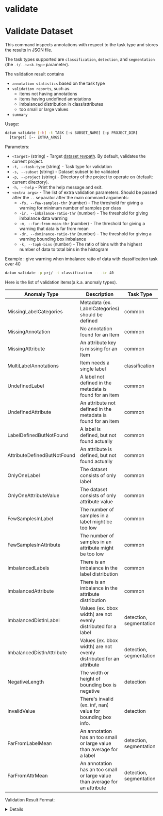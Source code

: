 # validate

# Validate Dataset

This command inspects annotations with respect to the task type
and stores the results in JSON file.

The task types supported are `classification`, `detection`, and
`segmentation` (the `-t/--task-type` parameter).

The validation result contains
- `annotation statistics` based on the task type
- `validation reports`, such as
  - items not having annotations
  - items having undefined annotations
  - imbalanced distribution in class/attributes
  - too small or large values
- `summary`

Usage:

``` bash
datum validate [-h] -t TASK [-s SUBSET_NAME] [-p PROJECT_DIR]
  [target] [-- EXTRA_ARGS]
```

Parameters:
- `<target>` (string) - Target
  [dataset revpath](/docs/user-manual/how_to_use_datumaro/#revpath).
  By default, validates the current project.
- `-t, --task-type` (string) - Task type for validation
- `-s, --subset` (string) - Dataset subset to be validated
- `-p, --project` (string) - Directory of the project to operate on
  (default: current directory).
- `-h, --help` - Print the help message and exit.
- `<extra args>` - The list of extra validation parameters. Should be passed
  after the `--` separator after the main command arguments:
  - `-fs, --few-samples-thr` (number) - The threshold for giving a warning
    for minimum number of samples per class
  - `-ir, --imbalance-ratio-thr` (number) - The threshold for giving
    imbalance data warning
  - `-m, --far-from-mean-thr` (number) - The threshold for giving
    a warning that data is far from mean
  - `-dr, --dominance-ratio-thr` (number) - The threshold for giving
    a warning bounding box imbalance
  - `-k, --topk-bins` (number) - The ratio of bins with the highest
    number of data to total bins in the histogram

Example : give warning when imbalance ratio of data with classification task
over 40

``` bash
datum validate -p prj/ -t classification -- -ir 40
```

Here is the list of validation items(a.k.a. anomaly types).

| Anomaly Type | Description | Task Type |
| ------------ | ----------- | --------- |
| MissingLabelCategories | Metadata (ex. LabelCategories) should be defined | common |
| MissingAnnotation | No annotation found for an Item | common |
| MissingAttribute  | An attribute key is missing for an Item | common |
| MultiLabelAnnotations | Item needs a single label | classification |
| UndefinedLabel     | A label not defined in the metadata is found for an item | common |
| UndefinedAttribute | An attribute not defined in the metadata is found for an item | common |
| LabelDefinedButNotFound     | A label is defined, but not found actually | common |
| AttributeDefinedButNotFound | An attribute is defined, but not found actually | common |
| OnlyOneLabel          | The dataset consists of only label | common |
| OnlyOneAttributeValue | The dataset consists of only attribute value | common |
| FewSamplesInLabel     | The number of samples in a label might be too low | common |
| FewSamplesInAttribute | The number of samples in an attribute might be too low | common |
| ImbalancedLabels    | There is an imbalance in the label distribution | common |
| ImbalancedAttribute | There is an imbalance in the attribute distribution | common |
| ImbalancedDistInLabel     | Values (ex. bbox width) are not evenly distributed for a label | detection, segmentation |
| ImbalancedDistInAttribute | Values (ex. bbox width) are not evenly distributed for an attribute | detection, segmentation |
| NegativeLength | The width or height of bounding box is negative | detection |
| InvalidValue | There's invalid (ex. inf, nan) value for bounding box info. | detection |
| FarFromLabelMean | An annotation has an too small or large value than average for a label | detection, segmentation |
| FarFromAttrMean  | An annotation has an too small or large value than average for an attribute | detection, segmentation |

Validation Result Format:

<details>

``` bash
{
    'statistics': {
        ## common statistics
        'label_distribution': {
            'defined_labels': <dict>,   # <label:str>: <count:int>
            'undefined_labels': <dict>
            # <label:str>: {
            #     'count': <int>,
            #     'items_with_undefined_label': [<item_key>, ]
            # }
        },
        'attribute_distribution': {
            'defined_attributes': <dict>,
            # <label:str>: {
            #     <attribute:str>: {
            #         'distribution': {<attr_value:str>: <count:int>, },
            #         'items_missing_attribute': [<item_key>, ]
            #     }
            # }
            'undefined_attributes': <dict>
            # <label:str>: {
            #     <attribute:str>: {
            #         'distribution': {<attr_value:str>: <count:int>, },
            #         'items_with_undefined_attr': [<item_key>, ]
            #     }
            # }
        },
        'total_ann_count': <int>,
        'items_missing_annotation': <list>, # [<item_key>, ]

        ## statistics for classification task
        'items_with_multiple_labels': <list>, # [<item_key>, ]

        ## statistics for detection task
        'items_with_invalid_value': <dict>,
        # '<item_key>': {<ann_id:int>: [ <property:str>, ], }
        # - properties: 'x', 'y', 'width', 'height',
        #               'area(wxh)', 'ratio(w/h)', 'short', 'long'
        # - 'short' is min(w,h) and 'long' is max(w,h).
        'items_with_negative_length': <dict>,
        # '<item_key>': { <ann_id:int>: { <'width'|'height'>: <value>, }, }
        'bbox_distribution_in_label': <dict>, # <label:str>: <bbox_template>
        'bbox_distribution_in_attribute': <dict>,
        # <label:str>: {<attribute:str>: { <attr_value>: <bbox_template>, }, }
        'bbox_distribution_in_dataset_item': <dict>,
        # '<item_key>': <bbox count:int>

        ## statistics for segmentation task
        'items_with_invalid_value': <dict>,
        # '<item_key>': {<ann_id:int>: [ <property:str>, ], }
        # - properties: 'area', 'width', 'height'
        'mask_distribution_in_label': <dict>, # <label:str>: <mask_template>
        'mask_distribution_in_attribute': <dict>,
        # <label:str>: {
        #     <attribute:str>: { <attr_value>: <mask_template>, }
        # }
        'mask_distribution_in_dataset_item': <dict>,
        # '<item_key>': <mask/polygon count: int>
    },
    'validation_reports': <list>, # [ <validation_error_format>, ]
    # validation_error_format = {
    #     'anomaly_type': <str>,
    #     'description': <str>,
    #     'severity': <str>, # 'warning' or 'error'
    #     'item_id': <str>,  # optional, when it is related to a DatasetItem
    #     'subset': <str>,   # optional, when it is related to a DatasetItem
    # }
    'summary': {
        'errors': <count: int>,
        'warnings': <count: int>
    }
}

```

`item_key` is defined as,
``` python
item_key = (<DatasetItem.id:str>, <DatasetItem.subset:str>)
```

`bbox_template` and `mask_template` are defined as,

``` python
bbox_template = {
    'width': <numerical_stat_template>,
    'height': <numerical_stat_template>,
    'area(wxh)': <numerical_stat_template>,
    'ratio(w/h)': <numerical_stat_template>,
    'short': <numerical_stat_template>, # short = min(w, h)
    'long': <numerical_stat_template>   # long = max(w, h)
}
mask_template = {
    'area': <numerical_stat_template>,
    'width': <numerical_stat_template>,
    'height': <numerical_stat_template>
}
```

`numerical_stat_template` is defined as,

``` python
numerical_stat_template = {
    'items_far_from_mean': <dict>,
    # {'<item_key>': {<ann_id:int>: <value:float>, }, }
    'mean': <float>,
    'stddev': <float>,
    'min': <float>,
    'max': <float>,
    'median': <float>,
    'histogram': {
        'bins': <list>,   # [<float>, ]
        'counts': <list>, # [<int>, ]
    }
}
```

</details>
